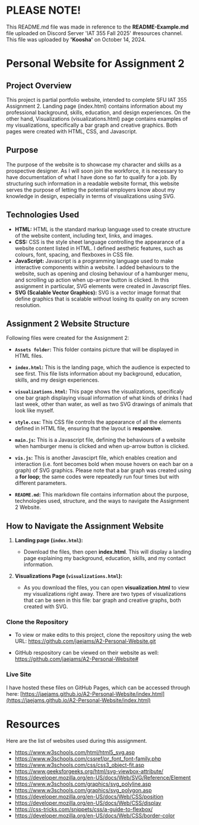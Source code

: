 # PLEASE NOTE!
This README.md file was made in reference to the **README-Example.md** file uploaded on Discord Server 'IAT 355 Fall 2025' #resources channel. This file was uploaded by **'Koosha'** on October 14, 2024. 

# **Personal Website for Assignment 2**

## **Project Overview**
This project is partial portfolio website, intended to complete SFU IAT 355 Assignment 2. Landing page (index.html) contains information about my professional background, skills, education, and design experiences. On the other hand, Visualizations (visualizations.html) page contains examples of my visualizations, specifically a bar graph and creative graphics. Both pages were created with HTML, CSS, and Javascript. 

## **Purpose**
The purpose of the website is to showcase my character and skills as a prospective designer. As I will soon join the workforce, it is necessary to have documentation of what I have done so far to qualify for a job. By structuring such information in a readable website format, this website serves the purpose of letting the potential employers know about my knowledge in design, especially in terms of visualizations using SVG. 

## **Technologies Used**
- **HTML:** HTML is the standard markup language used to create structure of the website content, including text, links, and images. 
- **CSS:** CSS is the style sheet language controlling the appearance of a website content listed in HTML. I defined aesthetic features, such as colours, font, spacing, and flexboxes in CSS file. 
- **JavaScript:** Javascript is a programming language used to make interactive components within a website. I added behaviours to the website, such as opening and closing behaviour of a hamburger menu, and scrolling up action when up-arrow button is clicked. In this assignment in particular, SVG elements were created in Javascript files.  
- **SVG (Scalable Vector Graphics):** SVG is a vector image format that define graphics that is scalable without losing its quality on any screen resolution.  

## **Assignment 2 Website Structure**
Following files were created for the Assignment 2:

- **`Assets folder`:** This folder contains picture that will be displayed in HTML files.   

- **`index.html`:** This is the landing page, which the audience is expected to see first. This file lists information about my background, education, skills, and my design experiences. 
  
- **`visualizations.html`:** This page shows the visualizations, specificaly one bar graph displaying visual information of what kinds of drinks I had last week, other than water, as well as two SVG drawings of animals that look like myself. 
  
- **`style.css`:** This CSS file controls the appearance of all the elements defined in HTML file, ensuring that the layout is **responsive**. 

- **`main.js`:** This is a Javascript file, defining the behaviours of a website when hamburger menu is clicked and when up-arrow button is clicked. 

- **`vis.js`:** This is another Javasciprt file, which enables creation and interaction (i.e. font becomes bold when mouse hovers on each bar on a graph) of SVG graphics. Please note that a bar graph was created using a **for loop**; the same codes were repeatedly run four times but with different parameters.

- **`README.md`:** This markdown file contains information about the purpose, technologies used, structure, and the ways to navigate the Assignment 2 Website. 

## **How to Navigate the Assignment Website**
1. **Landing page  (`index.html`):**
   - Download the files, then open **index.html**. This will display a landing page explaining my background, education, skills, and my contact information. 

2. **Visualizations Page (`visualizations.html`):**
    - As you download the files, you can open **visualization.html** to view my visualizations right away. There are two types of visualizations that can be seen in this file: bar graph and creative graphs, both created with SVG. 

### **Clone the Repository**
   - To view or make edits to this project, clone the repository using the web URL:
   https://github.com/jaejams/A2-Personal-Website.git

   - GitHub respository can be viewed on their website as well:
   https://github.com/jaejams/A2-Personal-Website#


### **Live Site**
I have hosted these files on GitHub Pages, which can be accessed through here: [https://jaejams.github.io/A2-Personal-Website/index.html](https://jaejams.github.io/A2-Personal-Website/index.html)


# **Resources**
Here are the list of websites used during this assignment. 
- https://www.w3schools.com/html/html5_svg.asp
- https://www.w3schools.com/cssref/pr_font_font-family.php
- https://www.w3schools.com/css/css3_object-fit.asp
- https://www.geeksforgeeks.org/html/svg-viewbox-attribute/
- https://developer.mozilla.org/en-US/docs/Web/SVG/Reference/Element
- https://www.w3schools.com/graphics/svg_polyline.asp
- https://www.w3schools.com/graphics/svg_polygon.asp
- https://developer.mozilla.org/en-US/docs/Web/CSS/position
- https://developer.mozilla.org/en-US/docs/Web/CSS/display
- https://css-tricks.com/snippets/css/a-guide-to-flexbox/
- https://developer.mozilla.org/en-US/docs/Web/CSS/border-color



   
